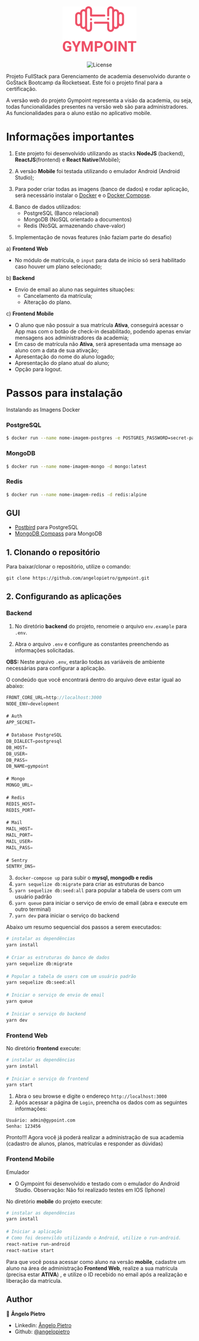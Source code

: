 <h1 align="center">
  <img alt="Gympoint" title="Gympoint" src="https://github.com/angelopietro/gympoint/blob/master/.github/logo.png?raw=true" width="200px" />
</h1>

<p align="center">
  <img alt="License" src="https://img.shields.io/badge/license-MIT-%2304D361">
</p>

Projeto FullStack para Gerenciamento de academia desenvolvido durante o GoStack Bootcamp da Rocketseat. Este foi o projeto final para a certificação.

A versão web do projeto Gympoint representa a visão da academia, ou seja, todas funcionalidades presentes na versão web são para administradores. As funcionalidades para o aluno estão no aplicativo mobile.

# Informações importantes

1. Este projeto foi desenvolvido utilizando as stacks **NodeJS** (backend), **ReactJS**(frontend) e **React Native**(Mobile);

2) A versão **Mobile** foi testada utilizando o emulador Android (Android Studio);

3. Para poder criar todas as imagens (banco de dados) e rodar aplicação, será necessário instalar o [Docker](https://www.docker.com/) e o [Docker Compose](https://docs.docker.com/compose/).

4) Banco de dados utilizados:
   - PostgreSQL (Banco relacional)
   - MongoDB (NoSQL orientado a documentos)
   - Redis (NoSQL armazenando chave-valor)

5. Implementação de novas features (não faziam parte do desafio)

a) **Frontend Web**

- No módulo de matrícula, o `input` para data de início só será habilitado caso houver um plano selecionado;

b) **Backend**

- Envio de email ao aluno nas seguintes situações:
  - Cancelamento da matrícula;
  - Alteração do plano.

c) **Frontend Mobile**

- O aluno que não possuir a sua matrícula **Ativa**, conseguirá acessar o App mas com o botão de check-in desabilitado, podendo apenas enviar mensagens aos administradores da academia;
- Em caso de matrícula não **Ativa**, será apresentada uma mensage ao aluno com a data de sua ativação;
- Apresentação do nome do aluno logado;
- Apresentação do plano atual do aluno;
- Opção para logout.

# Passos para instalação

Instalando as Imagens Docker

### PostgreSQL

```sh
$ docker run --name nome-imagem-postgres -e POSTGRES_PASSWORD=secret-password -d postgres
```

### MongoDB

```sh
$ docker run --name nome-imagem-mongo -d mongo:latest
```

### Redis

```sh
$ docker run --name nome-imagem-redis -d redis:alpine
```

## GUI

- [Postbird](https://electronjs.org/apps/postbird) para PostgreSQL
- [MongoDB Compass](https://www.mongodb.com/download-center/compass) para MongoDB

## 1. Clonando o repositório

Para baixar/clonar o repositório, utilize o comando:

```git
git clone https://github.com/angelopietro/gympoint.git
```

## 2. Configurando as aplicações

### Backend

1. No diretório **backend** do projeto, renomeie o arquivo `env.example` para `.env`.

2. Abra o arquivo `.env` e configure as constantes preenchendo as informações solicitadas.

**OBS:** Neste arquivo `.env`, estarão todas as variáveis de ambiente necessárias para configurar a aplicação.

O condeúdo que você encontrará dentro do arquivo deve estar igual ao abaixo:

```js
FRONT_CORE_URL=http://localhost:3000
NODE_ENV=development

# Auth
APP_SECRET=

# Database PostgreSQL
DB_DIALECT=postgresql
DB_HOST=
DB_USER=
DB_PASS=
DB_NAME=gympoint

# Mongo
MONGO_URL=

# Redis
REDIS_HOST=
REDIS_PORT=

# Mail
MAIL_HOST=
MAIL_PORT=
MAIL_USER=
MAIL_PASS=

# Sentry
SENTRY_DNS=
```

3. `docker-compose up` para subir o **mysql, mongodb e redis**
4. `yarn sequelize db:migrate` para criar as estruturas de banco
5. `yarn sequelize db:seed:all` para popular a tabela de users com um usuário padrão
6. `yarn queue` para iniciar o serviço de envio de email (abra e execute em outro terminal)
7. `yarn dev` para iniciar o serviço do backend

Abaixo um resumo sequencial dos passos a serem executados:

```sh
# instalar as dependências
yarn install

# Criar as estruturas do banco de dados
yarn sequelize db:migrate

# Popular a tabela de users com um usuário padrão
yarn sequelize db:seed:all

# Iniciar o serviço de envio de email
yarn queue

# Iniciar o serviço do backend
yarn dev
```

### Frontend Web

No diretório **frontend** execute:

```sh
# instalar as dependências
yarn install

# Iniciar o serviço do frontend
yarn start
```

1. Abra o seu browse e digite o endereço `http://localhost:3000`
2. Após acessar a página de `Login`, preencha os dados com as seguintes informações:

```text
Usuário: admin@gypoint.com
Senha: 123456
```

Pronto!!! Agora você já poderá realizar a administração de sua academia (cadastro de alunos, planos, matrículas e responder as dúvidas)

### Frontend Mobile

Emulador

- O Gympoint foi desenvolvido e testado com o emulador do Android Studio.
  Observação: Não foi realizado testes em IOS (Iphone)

No diretório **mobile** do projeto execute:

```sh
# instalar as dependências
yarn install

# Iniciar a aplicação
# Como foi desenvildo utilizando o Android, utilize o run-android.
react-native run-android
react-native start
```

Para que você possa acessar como aluno na versão **mobile**, cadastre um aluno na área de administração **Frontend Web**, realize a sua matrícula (precisa estar **ATIVA**) , e utilize o ID recebido no email após a realização e liberação da matrícula.

## Author

👤 **Ângelo Pietro**

- Linkedin: [Ângelo Pietro](https://www.linkedin.com/in/angelopietro/)
- Github: [@angelopietro](https://github.com/angelopietro)
